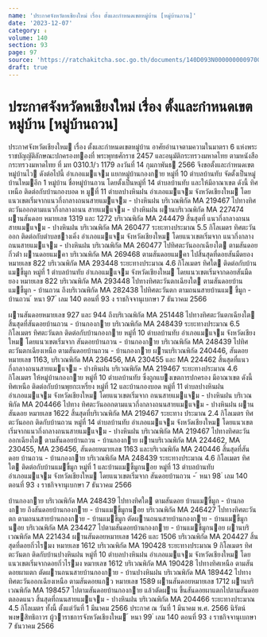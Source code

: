 ```yaml
---
name: 'ประกาศจังหวัดหเชียงใหม่ เรื่อง ตั้งและกำหนดเขตหมู่บ้าน [หมู่บ้านถวน]'
date: '2023-12-07'
category: ง
volume: 140
section: 93
page: 97
source: 'https://ratchakitcha.soc.go.th/documents/140D093N0000000009700.pdf'
draft: true
---
```


# ประกาศจังหวัดหเชียงใหม่ เรื่อง ตั้งและกำหนดเขตหมู่บ้าน [หมู่บ้านถวน]

ประกาศจังหวัดเชียงใหม เรื่อง ตั้งและกําหนดเขตหมู่บ้าน อาศัยอํานาจตามความในมาตรา 6 แห่งพระราชบัญญัติลักษณะปกครองทองที่ พระพุทธศักราช 2457 และอนุมัติกระทรวงมหาดไทย ตามหนังสือกระทรวงมหาดไทย ที่ มท 0310.1/ว 1179 ลงวันที่ 14 กุมภาพันธ 2566 จึงขอตั้งและกําหนดเขตหมู่บ้านไว ดังต่อไปนี้ อําเภอแมแจม แยกหมู่บ้านกองกาย หมู่ที่ 10 ตําบลบ้านทับ จัดตั้งเป็นหมู่บ้านใหมอีก 1 หมู่บ้าน ชื่อหมู่บ้านถวน โดยตั้งเป็นหมู่ที่ 14 ตําบลบ้านทับ และให้มีอาณาเขต ดังนี้ ทิศเหนือ ติดต่อกับบ้านกองบอด ห มูที่ 11 ตําบลปางหินฝน อําเภอแมแจม จังหวัดเชียงใหม โดยแนวเขตเริ่มจากแนวกึ่งกลางถนนสายแมแจม - ปางหินฝน บริเวณพิกัด MA 219467 ไปทางทิศตะวันออกตามแนวกึ่งกลางถนน สายแมแจม - ปางหินฝน ผานบริเวณพิกัด MA 227474 ผานสันดอย หมายเลข 1319 และ 1272 บริเวณพิกัด MA 244479 สิ้นสุดที่ แนวกึ่งกลางถนนสายแมแจม - ปางหินฝน บริเวณพิกัด MA 260477 ระยะทางประมาณ 5.5 กิโลเมตร ทิศตะวันออก ติดต่อกับตําบลชางเคิ่ง อําเภอแมแจม จังหวัดเชียงใหม โดยแนวเขตเริ่มจาก แนวกึ่งกลางถนนสายแมแจม - ปางหินฝน บริเวณพิกัด MA 260477 ไปทิศตะวันออกเฉียงใต ตามสันดอยกิ่วต่ํา ผานดอยแมคา บริเวณพิกัด MA 269468 ตามสันดอยแมคา ไปสิ้นสุดที่ดอยสันมืดยอง หมายเลข 822 บริเวณพิกัด MA 293448 ระยะทางประมาณ 4.6 กิโลเมตร ทิศใต ติดต่อกับบ้านแมขี้มูก หมู่ที่ 1 ตําบลบ้านทับ อําเภอแมแจม จังหวัดเชียงใหม โดยแนวเขตเริ่มจากดอยสันมืดยอง หมายเลข 822 บริเวณพิกัด MA 293448 ไปทางทิศตะวันตกเฉียงใต ตามสันดอยบ้านแมขี้มูก - บ้านถวน ถึงบริเวณพิกัด MA 282438 ไปทิศตะวันตก ตามถนนสายบ้านแม ขี้มูก - บ้านถวน ้ หนา 97 ่ เลม 140 ตอนที่ 93 ง ราชกิจจานุเบกษา 7 ธันวาคม 2566

ผานสันดอยหมายเลข 927 และ 944 ถึงบริเวณพิกัด MA 251448 ไปทางทิศตะวันตกเฉียงใต สิ้นสุดที่สันดอยบ้านถวน - บ้านกองกาย บริเวณพิกัด MA 248439 ระยะทางประมาณ 6.5 กิโลเมตร ทิศตะวันตก ติดต่อกับบ้านกองกาย หมู่ที่ 10 ตําบลบ้านทับ อําเภอแมแจม จังหวัดเชียงใหม โดยแนวเขตเริ่มจาก สันดอยบ้านถวน - บ้านกองกาย บริเวณพิกัด MA 248439 ไปทิศตะวันตกเฉียงเหนือ ตามสันดอยบ้านถวน - บ้านกองกาย ผานบริเวณพิกัด 240446, สันดอยหมายเลข 1163, บริเวณพิกัด MA 236456, MA 230455 และ MA 224462 สิ้นสุดที่แนวกึ่งกลางถนนสายแมแจม - ปางหินฝน บริเวณพิกัด MA 219467 ระยะทางประมาณ 4.6 กิโลเมตร ให้หมู่บ้านกองกาย หมู่ที่ 10 ตําบลบ้านทับ ซึ่งถูกแบงเขตการปกครอง มีอาณาเขต ดังนี้ ทิศเหนือ ติดต่อกับบ้านพุยกะเหรี่ยง หมู่ที่ 12 และบ้านกองบอด หมู่ที่ 11 ตําบลปางหินฝน อําเภอแมแจม จังหวัดเชียงใหม โดยแนวเขตเริ่มจาก ถนนสายแมแจม - ปางหินฝน บริเวณพิกัด MA 204466 ไปทาง ทิศตะวันออกตามแนวกึ่งกลางถนนสายแมแจม - ปางหินฝน ผานสันดอย หมายเลข 1622 สิ้นสุดที่บริเวณพิกัด MA 219467 ระยะทาง ประมาณ 2.4 กิโลเมตร ทิศตะวันออก ติดกับบ้านถวน หมู่ที่ 14 ตําบลบ้านทับ อําเภอแมแจม จังหวัดเชียงใหม โดยแนวเขตเริ่มจากแนวกึ่งกลางถนนสายแมแจม - ปางหินฝน บริเวณพิกัด MA 219467 ไปทางทิศตะวันออกเฉียงใต ตามสันดอยบ้านถวน - บ้านกองกาย ผานบริเวณพิกัด MA 224462, MA 230455, MA 236456, สันดอยหมายเลข 1163 และบริเวณพิกัด MA 240446 สิ้นสุดที่สันดอย บ้านถวน - บ้านกองกาย บริเวณพิกัด MA 248439 ระยะทางประมาณ 4.6 กิโลเมตร ทิศใต ติดต่อกับบ้านแมขี้มูก หมู่ที่ 1 และบ้านแมขี้มูกนอย หมู่ที่ 13 ตําบลบ้านทับ อําเภอแมแจม จังหวัดเชียงใหม โดยแนวเขตเริ่มจาก สันดอยบ้านถวน - ้ หนา 98 ่ เลม 140 ตอนที่ 93 ง ราชกิจจานุเบกษา 7 ธันวาคม 2566

บ้านกองกาย บริเวณพิกัด MA 248439 ไปทางทิศใต ตามสันดอย บ้านแมขี้มูก - บ้านกองกาย ถึงสันดอยบ้านกองกาย - บ้านแมขี้มูกนอย บริเวณพิกัด MA 246427 ไปทางทิศตะวันตก ตามถนนสายบ้านกองกาย - บ้านแมขี้มูก ตัดผานถนนสายบ้านกองกาย - บ้านแมขี้มูกนอย บริเวณพิกัด MA 234427 ไปตามสันดอยบ้านกองกาย - บ้านแมขี้มูกนอย ผานบริเวณพิกัด MA 221434 ผานสันดอยหมายเลข 1426 และ 1506 บริเวณพิกัด MA 204427 สิ้นสุดที่ดอยกิ่วไรมง หมายเลข 1612 บริเวณพิกัด MA 190428 ระยะทางประมาณ 9 กิโลเมตร ทิศตะวันตก ติดกับบ้านปางหินฝน หมู่ที่ 10 ตําบลปางหินฝน อําเภอแมแจม จังหวัดเชียงใหม โดยแนวเขตเริ่มจากดอยกิ่วไรมง หมายเลข 1612 บริเวณพิกัด MA 190428 ไปทางทิศเหนือ ตามสันดอยผาแตก ตัดผานถนนสายบ้านกองกาย - บ้านปางหินฝน บริเวณพิกัด MA 189442 ไปทางทิศตะวันออกเฉียงเหนือ ตามสันดอยแกว หมายเลข 1589 ผานสันดอยหมายเลข 1712 ผานบริเวณพิกัด MA 198457 ไปตามสันดอยบ้านกองกาย แล้วตัดผาน ขึ้นสันดอยผาแตกไปตามสันดอยตลอดแนว สิ้นสุดที่ถนนสายแมแจม - ปางหินฝน บริเวณพิกัด MA 204466 ระยะทางประมาณ 4.5 กิโลเมตร ทั้งนี้ ตั้งแต่วันที่ 1 มีนาคม 2566 ประกาศ ณ วันที่ 1 มีนาคม พ.ศ. 2566 นิรัตน์ พงษสิทธิถาวร ผู้วาราชการจังหวัดเชียงใหม ้ หนา 99 ่ เลม 140 ตอนที่ 93 ง ราชกิจจานุเบกษา 7 ธันวาคม 2566
